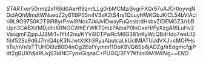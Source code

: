 $START$xer50rmz2xfR6d0AeHf9zmtLLg0rbMCMziSvgrFXQr97uAJOr0oyvqNDcIAQhMmdtWNueqZ2y61l9P05n4V3xK2tS4rs1QcuyHWKGbJKlCL54bVlAciri9L9O97S0K2T9iR8yrPewI9Ncx7JklJvIDwsyFuQesbrdHsbvZIDEMGZ3/rbBUpn3CABXi/MDjdInXRNGCWhEYWKT0mzPAibsP0lnOxxH/FyXzgA16LuHv2VaogmFZjppJJ2Mr1+lYt42nu/KYV4I0TPwRcM6G381nKyWcQBdHdo7wsUI2fibf52Sa9d6J7miQ4pK3NJwtXtKh3RyaAbulcaLkUclMIATUJdVXJ+cMOPHshTe/nVn1xTTUHDi9zB0D4nOg2EofYymmf1DoK9VQ6Sb6jADZg/IrEdgmcfgjPdt2gBUXfdjdRUxjS3ldNCFynxGlqnaC+PUGQ/3FY7Kfiini9M1WiIVg==$END$